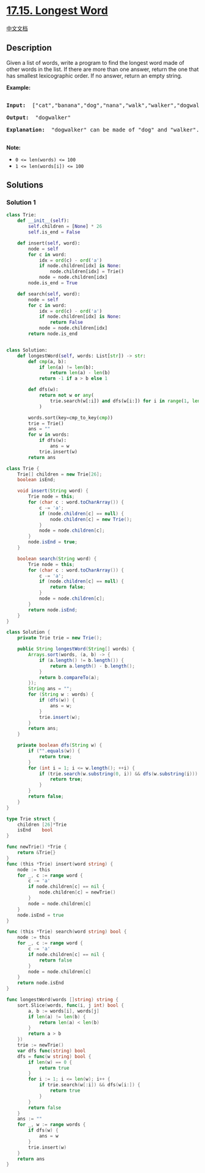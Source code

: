 # [17.15. Longest Word](https://leetcode.cn/problems/longest-word-lcci)

[中文文档](./lcci/17.15.Longest%20Word/README.md)

## Description

<p>Given a list of words, write a program to find the longest word made of other words in the list. If there are more than one answer, return the one that has smallest lexicographic order. If no answer, return an empty string.</p>

<p><strong>Example: </strong></p>

<pre>

<strong>Input: </strong> [&quot;cat&quot;,&quot;banana&quot;,&quot;dog&quot;,&quot;nana&quot;,&quot;walk&quot;,&quot;walker&quot;,&quot;dogwalker&quot;]

<strong>Output: </strong> &quot;dogwalker&quot;

<strong>Explanation: </strong> &quot;dogwalker&quot; can be made of &quot;dog&quot; and &quot;walker&quot;.

</pre>

<p><strong>Note: </strong></p>

<ul>
	<li><code>0 &lt;= len(words) &lt;= 100</code></li>
	<li><code>1 &lt;= len(words[i]) &lt;= 100</code></li>
</ul>

## Solutions

### Solution 1

<!-- tabs:start -->

```python
class Trie:
    def __init__(self):
        self.children = [None] * 26
        self.is_end = False

    def insert(self, word):
        node = self
        for c in word:
            idx = ord(c) - ord('a')
            if node.children[idx] is None:
                node.children[idx] = Trie()
            node = node.children[idx]
        node.is_end = True

    def search(self, word):
        node = self
        for c in word:
            idx = ord(c) - ord('a')
            if node.children[idx] is None:
                return False
            node = node.children[idx]
        return node.is_end


class Solution:
    def longestWord(self, words: List[str]) -> str:
        def cmp(a, b):
            if len(a) != len(b):
                return len(a) - len(b)
            return -1 if a > b else 1

        def dfs(w):
            return not w or any(
                trie.search(w[:i]) and dfs(w[i:]) for i in range(1, len(w) + 1)
            )

        words.sort(key=cmp_to_key(cmp))
        trie = Trie()
        ans = ""
        for w in words:
            if dfs(w):
                ans = w
            trie.insert(w)
        return ans
```

```java
class Trie {
    Trie[] children = new Trie[26];
    boolean isEnd;

    void insert(String word) {
        Trie node = this;
        for (char c : word.toCharArray()) {
            c -= 'a';
            if (node.children[c] == null) {
                node.children[c] = new Trie();
            }
            node = node.children[c];
        }
        node.isEnd = true;
    }

    boolean search(String word) {
        Trie node = this;
        for (char c : word.toCharArray()) {
            c -= 'a';
            if (node.children[c] == null) {
                return false;
            }
            node = node.children[c];
        }
        return node.isEnd;
    }
}

class Solution {
    private Trie trie = new Trie();

    public String longestWord(String[] words) {
        Arrays.sort(words, (a, b) -> {
            if (a.length() != b.length()) {
                return a.length() - b.length();
            }
            return b.compareTo(a);
        });
        String ans = "";
        for (String w : words) {
            if (dfs(w)) {
                ans = w;
            }
            trie.insert(w);
        }
        return ans;
    }

    private boolean dfs(String w) {
        if ("".equals(w)) {
            return true;
        }
        for (int i = 1; i <= w.length(); ++i) {
            if (trie.search(w.substring(0, i)) && dfs(w.substring(i))) {
                return true;
            }
        }
        return false;
    }
}
```

```go
type Trie struct {
	children [26]*Trie
	isEnd    bool
}

func newTrie() *Trie {
	return &Trie{}
}
func (this *Trie) insert(word string) {
	node := this
	for _, c := range word {
		c -= 'a'
		if node.children[c] == nil {
			node.children[c] = newTrie()
		}
		node = node.children[c]
	}
	node.isEnd = true
}

func (this *Trie) search(word string) bool {
	node := this
	for _, c := range word {
		c -= 'a'
		if node.children[c] == nil {
			return false
		}
		node = node.children[c]
	}
	return node.isEnd
}

func longestWord(words []string) string {
	sort.Slice(words, func(i, j int) bool {
		a, b := words[i], words[j]
		if len(a) != len(b) {
			return len(a) < len(b)
		}
		return a > b
	})
	trie := newTrie()
	var dfs func(string) bool
	dfs = func(w string) bool {
		if len(w) == 0 {
			return true
		}
		for i := 1; i <= len(w); i++ {
			if trie.search(w[:i]) && dfs(w[i:]) {
				return true
			}
		}
		return false
	}
	ans := ""
	for _, w := range words {
		if dfs(w) {
			ans = w
		}
		trie.insert(w)
	}
	return ans
}
```

<!-- tabs:end -->

<!-- end -->
